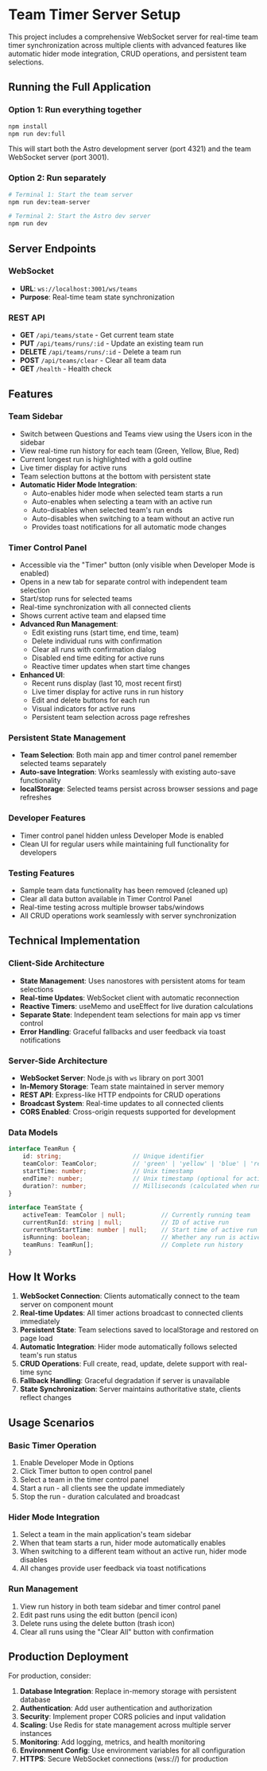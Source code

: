 # Team Timer Server Setup

This project includes a comprehensive WebSocket server for real-time team timer synchronization across multiple clients with advanced features like automatic hider mode integration, CRUD operations, and persistent team selections.

## Running the Full Application

### Option 1: Run everything together
```bash
npm install
npm run dev:full
```

This will start both the Astro development server (port 4321) and the team WebSocket server (port 3001).

### Option 2: Run separately
```bash
# Terminal 1: Start the team server
npm run dev:team-server

# Terminal 2: Start the Astro dev server
npm run dev
```

## Server Endpoints

### WebSocket
- **URL**: `ws://localhost:3001/ws/teams`
- **Purpose**: Real-time team state synchronization

### REST API
- **GET** `/api/teams/state` - Get current team state
- **PUT** `/api/teams/runs/:id` - Update an existing team run
- **DELETE** `/api/teams/runs/:id` - Delete a team run
- **POST** `/api/teams/clear` - Clear all team data
- **GET** `/health` - Health check

## Features

### Team Sidebar
- Switch between Questions and Teams view using the Users icon in the sidebar
- View real-time run history for each team (Green, Yellow, Blue, Red)
- Current longest run is highlighted with a gold outline
- Live timer display for active runs
- Team selection buttons at the bottom with persistent state
- **Automatic Hider Mode Integration**:
  - Auto-enables hider mode when selected team starts a run
  - Auto-enables when selecting a team with an active run
  - Auto-disables when selected team's run ends
  - Auto-disables when switching to a team without an active run
  - Provides toast notifications for all automatic mode changes

### Timer Control Panel
- Accessible via the "Timer" button (only visible when Developer Mode is enabled)
- Opens in a new tab for separate control with independent team selection
- Start/stop runs for selected teams
- Real-time synchronization with all connected clients
- Shows current active team and elapsed time
- **Advanced Run Management**:
  - Edit existing runs (start time, end time, team)
  - Delete individual runs with confirmation
  - Clear all runs with confirmation dialog
  - Disabled end time editing for active runs
  - Reactive timer updates when start time changes
- **Enhanced UI**:
  - Recent runs display (last 10, most recent first)
  - Live timer display for active runs in run history
  - Edit and delete buttons for each run
  - Visual indicators for active runs
  - Persistent team selection across page refreshes

### Persistent State Management
- **Team Selection**: Both main app and timer control panel remember selected teams separately
- **Auto-save Integration**: Works seamlessly with existing auto-save functionality
- **localStorage**: Selected teams persist across browser sessions and page refreshes

### Developer Features
- Timer control panel hidden unless Developer Mode is enabled
- Clean UI for regular users while maintaining full functionality for developers

### Testing Features
- Sample team data functionality has been removed (cleaned up)
- Clear all data button available in Timer Control Panel
- Real-time testing across multiple browser tabs/windows
- All CRUD operations work seamlessly with server synchronization

## Technical Implementation

### Client-Side Architecture
- **State Management**: Uses nanostores with persistent atoms for team selections
- **Real-time Updates**: WebSocket client with automatic reconnection
- **Reactive Timers**: useMemo and useEffect for live duration calculations
- **Separate State**: Independent team selections for main app vs timer control
- **Error Handling**: Graceful fallbacks and user feedback via toast notifications

### Server-Side Architecture
- **WebSocket Server**: Node.js with `ws` library on port 3001
- **In-Memory Storage**: Team state maintained in server memory
- **REST API**: Express-like HTTP endpoints for CRUD operations
- **Broadcast System**: Real-time updates to all connected clients
- **CORS Enabled**: Cross-origin requests supported for development

### Data Models
```typescript
interface TeamRun {
    id: string;                    // Unique identifier
    teamColor: TeamColor;          // 'green' | 'yellow' | 'blue' | 'red'
    startTime: number;             // Unix timestamp
    endTime?: number;              // Unix timestamp (optional for active runs)
    duration?: number;             // Milliseconds (calculated when run ends)
}

interface TeamState {
    activeTeam: TeamColor | null;          // Currently running team
    currentRunId: string | null;           // ID of active run
    currentRunStartTime: number | null;    // Start time of active run
    isRunning: boolean;                    // Whether any run is active
    teamRuns: TeamRun[];                   // Complete run history
}
```

## How It Works

1. **WebSocket Connection**: Clients automatically connect to the team server on component mount
2. **Real-time Updates**: All timer actions broadcast to connected clients immediately
3. **Persistent State**: Team selections saved to localStorage and restored on page load
4. **Automatic Integration**: Hider mode automatically follows selected team's run status
5. **CRUD Operations**: Full create, read, update, delete support with real-time sync
6. **Fallback Handling**: Graceful degradation if server is unavailable
7. **State Synchronization**: Server maintains authoritative state, clients reflect changes

## Usage Scenarios

### Basic Timer Operation
1. Enable Developer Mode in Options
2. Click Timer button to open control panel
3. Select a team in the timer control panel
4. Start a run - all clients see the update immediately
5. Stop the run - duration calculated and broadcast

### Hider Mode Integration
1. Select a team in the main application's team sidebar
2. When that team starts a run, hider mode automatically enables
3. When switching to a different team without an active run, hider mode disables
4. All changes provide user feedback via toast notifications

### Run Management
1. View run history in both team sidebar and timer control panel
2. Edit past runs using the edit button (pencil icon)
3. Delete runs using the delete button (trash icon)
4. Clear all runs using the "Clear All" button with confirmation

## Production Deployment

For production, consider:
1. **Database Integration**: Replace in-memory storage with persistent database
2. **Authentication**: Add user authentication and authorization
3. **Security**: Implement proper CORS policies and input validation
4. **Scaling**: Use Redis for state management across multiple server instances
5. **Monitoring**: Add logging, metrics, and health monitoring
6. **Environment Config**: Use environment variables for all configuration
7. **HTTPS**: Secure WebSocket connections (wss://) for production

